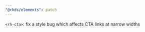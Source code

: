 ```yaml
---
"@rhds/elements": patch
---
```

`<rh-cta>`: fix a style bug which affects CTA links at narrow widths
